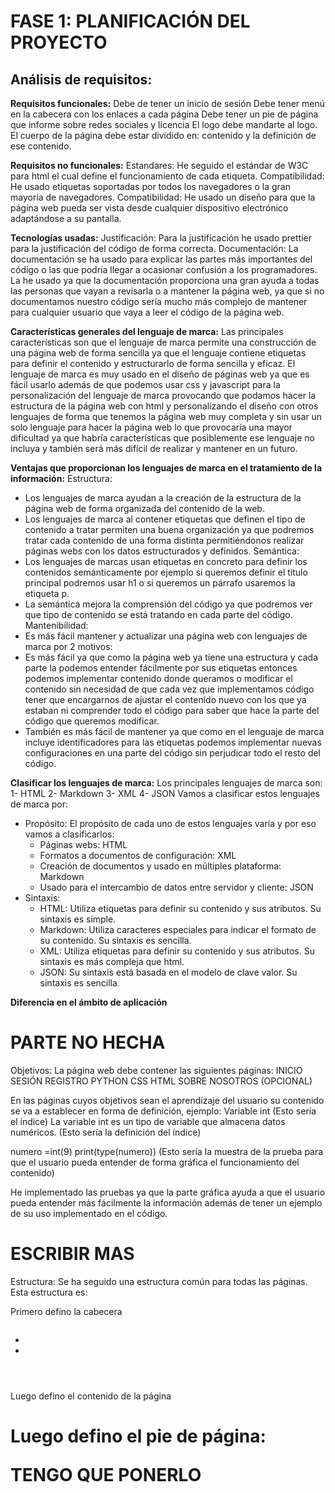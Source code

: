 
# FASE 1: PLANIFICACIÓN DEL PROYECTO
## Análisis de requisitos:




**Requisitos funcionales:**
Debe de tener un inicio de sesión
Debe tener menú en la cabecera con los enlaces a cada página
Debe tener un pie de página que informe sobre redes sociales y licencia
El logo debe mandarte al logo.
El cuerpo de la página debe estar dividido en: contenido y la definición de ese contenido.

**Requisitos no funcionales:**
Estandares: He seguido el estándar de W3C para html el cual define el funcionamiento de cada etiqueta.
Compatibilidad: He usado etiquetas soportadas por todos los navegadores o la gran mayoría de navegadores.
Compatibilidad: He usado un diseño para que la página web pueda ser vista desde cualquier dispositivo electrónico adaptándose a su pantalla.

**Tecnologías usadas:**
Justificación: Para la justificación he usado prettier para la justificación del código de forma correcta.
Documentación: La documentación se ha usado para explicar las partes más importantes del código o las que podría llegar a ocasionar confusión a los programadores. La he usado ya que la documentación proporciona una gran ayuda a todas las personas que vayan a revisarla o a mantener la página web, ya que si no documentamos nuestro código sería mucho más complejo de mantener para cualquier usuario que vaya a leer el código de la página web.

**Características generales del lenguaje de marca:**
Las principales características son que el lenguaje de marca permite una construcción de una página web de forma sencilla ya que el lenguaje contiene etiquetas para definir el contenido y estructurarlo de forma sencilla y eficaz. El lenguaje de marca es muy usado en el diseño de páginas web ya que es fácil usarlo además de que podemos usar css y javascript para la personalización del lenguaje de marca provocando que podamos hacer la estructura de la página web con html y personalizando el diseño con otros lenguajes de forma que tenemos la página web muy completa y sin usar un solo lenguaje para hacer la página web lo que provocaría una mayor dificultad ya que habría características que posiblemente ese lenguaje no incluya y también será más difícil de realizar y mantener en un futuro.


**Ventajas que proporcionan los lenguajes de marca en el tratamiento de la información:**
Estructura:
- Los lenguajes de marca ayudan a la creación de la estructura de la página web de forma organizada del contenido de la web.
- Los lenguajes de marca al contener etiquetas que definen el tipo de contenido a tratar permiten una buena organización ya que podremos tratar cada contenido de una forma distinta permitiéndonos realizar páginas webs con los datos estructurados y definidos.
Semántica:
- Los lenguajes de marcas usan etiquetas en concreto para definir los contenidos semánticamente por ejemplo si queremos definir el título principal podremos usar h1 o si queremos un párrafo usaremos la etiqueta p.
- La semántica mejora la comprensión del código ya que podremos ver que tipo de contenido se está tratando en cada parte del código.
Mantenibilidad:
- Es más fácil mantener y actualizar una página web con lenguajes de marca por 2 motivos:
- Es más fácil ya que como la página web ya tiene una estructura y cada parte la podemos entender fácilmente por sus etiquetas  entonces podemos implementar contenido donde queramos o modificar el contenido sin necesidad de que cada vez que implementamos código tener que encargarnos de ajustar el contenido nuevo con los que ya estaban ni comprender todo el código para saber que hace la parte del código que queremos modificar.
- También es más fácil de mantener ya que como en el lenguaje de marca incluye identificadores para las etiquetas podemos implementar nuevas configuraciones en una parte del código sin perjudicar todo el resto del código.

**Clasificar los lenguajes de marca:**
Los principales lenguajes de marca son:
1- HTML
2- Markdown
3- XML
4- JSON
Vamos a clasificar estos lenguajes de marca por:
- Propósito: El propósito de cada uno de estos lenguajes varía y por eso vamos a clasificarlos:
    - Páginas webs: HTML
    - Formatos a documentos de configuración: XML
    - Creación de documentos y usado en múltiples plataforma: Markdown
    - Usado para el intercambio de datos entre servidor y cliente: JSON
- Sintaxis: 
    - HTML: Utiliza etiquetas para definir su contenido y sus atributos. Su sintaxis es simple.
    - Markdown: Utiliza caracteres especiales para indicar el formato de su contenido. Su sintaxis es sencilla.
    - XML: Utiliza etiquetas para definir su contenido y sus atributos. Su sintaxis es más compleja que html.
    - JSON: Su sintaxis está basada en el modelo de clave valor. Su sintaxis es sencilla.


**Diferencia en el ámbito de aplicación**


# PARTE NO HECHA

Objetivos:
La página web debe contener las siguientes páginas:
INICIO SESIÓN
REGISTRO
PYTHON
CSS
HTML
SOBRE NOSOTROS (OPCIONAL)

En las páginas cuyos objetivos sean el aprendizaje del usuario su contenido se va a establecer en forma de definición, ejemplo:
Variable int (Esto sería el índice)
La variable int es un tipo de variable que almacena datos numéricos. (Esto sería la definición del índice)

numero =int(9)
print(type(numero))
(Esto sería la muestra de la prueba para que el usuario pueda entender de forma gráfica el funcionamiento del contenido)

He implementado las pruebas ya que la parte gráfica ayuda a que el usuario pueda entender más fácilmente la información además de tener un ejemplo de su uso implementado en el código.


# ESCRIBIR MAS








Estructura:
Se ha seguido una estructura común para todas las páginas.
Esta estructura es:

Primero defino la cabecera
<header>
	<img>
	<nav>
		<ul>
			<li>
			<li>
	</ul>
	</nav>
</header>

Luego defino el contenido de la página
<h1>
<p> </p>

Luego defino el pie de página:

TENGO QUE PONERLO
